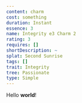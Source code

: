 ```yaml
---
content: charm
cost: something
duration: Instant
essence: 3
name: Integrity e3 Charm 2
rating: 3
requires: []
shortDescription: ~
splat: Second Sunrise
tags: []
trait: Integrity
tree: Passionate
type: Simple
---
```


Hello **world**!
